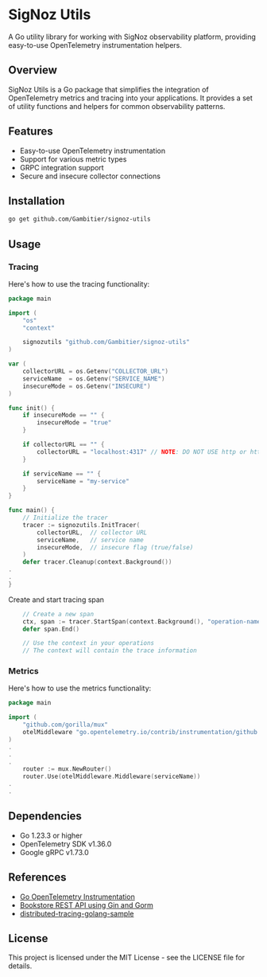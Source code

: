 # SigNoz Utils

A Go utility library for working with SigNoz observability platform, providing easy-to-use OpenTelemetry instrumentation helpers.

## Overview

SigNoz Utils is a Go package that simplifies the integration of OpenTelemetry metrics and tracing into your applications. It provides a set of utility functions and helpers for common observability patterns.

## Features

- Easy-to-use OpenTelemetry instrumentation
- Support for various metric types
- GRPC integration support
- Secure and insecure collector connections

## Installation

```bash
go get github.com/Gambitier/signoz-utils
```

## Usage

### Tracing

Here's how to use the tracing functionality:

```go
package main

import (
    "os"
    "context"

    signozutils "github.com/Gambitier/signoz-utils"
)

var (
	collectorURL = os.Getenv("COLLECTOR_URL")
	serviceName  = os.Getenv("SERVICE_NAME")
	insecureMode = os.Getenv("INSECURE")
)

func init() {
	if insecureMode == "" {
		insecureMode = "true"
	}

	if collectorURL == "" {
		collectorURL = "localhost:4317" // NOTE: DO NOT USE http or https before
	}

	if serviceName == "" {
		serviceName = "my-service"
	}
}

func main() {
    // Initialize the tracer
    tracer := signozutils.InitTracer(
        collectorURL,  // collector URL
        serviceName,   // service name
        insecureMode,  // insecure flag (true/false)
    )
    defer tracer.Cleanup(context.Background())
.
.
}
```

Create and start tracing span

```go
    // Create a new span
    ctx, span := tracer.StartSpan(context.Background(), "operation-name")
    defer span.End()

    // Use the context in your operations
    // The context will contain the trace information
```

### Metrics

Here's how to use the metrics functionality:

```go
package main

import (
    "github.com/gorilla/mux"
	otelMiddleware "go.opentelemetry.io/contrib/instrumentation/github.com/gorilla/mux/otelmux"
)
.
.
.
	router := mux.NewRouter()
	router.Use(otelMiddleware.Middleware(serviceName))
.
.
```

## Dependencies

- Go 1.23.3 or higher
- OpenTelemetry SDK v1.36.0
- Google gRPC v1.73.0

## References

- [Go OpenTelemetry Instrumentation](https://signoz.io/docs/instrumentation/opentelemetry-golang/)
- [Bookstore REST API using Gin and Gorm](https://github.com/SigNoz/sample-golang-app)
- [distributed-tracing-golang-sample](https://github.com/SigNoz/distributed-tracing-golang-sample/)

## License

This project is licensed under the MIT License - see the LICENSE file for details.
